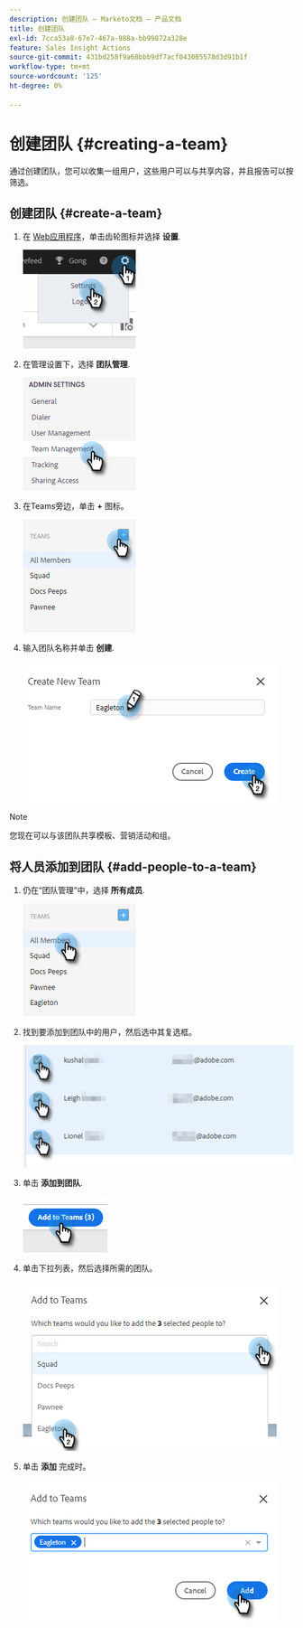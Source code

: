 ```yaml
---
description: 创建团队 — Marketo文档 — 产品文档
title: 创建团队
exl-id: 7cca53a8-67e7-467a-988a-bb99872a328e
feature: Sales Insight Actions
source-git-commit: 431bd258f9a68bbb9df7acf043085578d3d91b1f
workflow-type: tm+mt
source-wordcount: '125'
ht-degree: 0%

---
```


# 创建团队 {#creating-a-team}

通过创建团队，您可以收集一组用户，这些用户可以与共享内容，并且报告可以按筛选。

## 创建团队 {#create-a-team}

1. 在 [Web应用程序](https://toutapp.com/login)，单击齿轮图标并选择 **设置**.

   ![](assets/creating-a-team-1.png)

1. 在管理设置下，选择 **团队管理**.

   ![](assets/creating-a-team-2.png)

1. 在Teams旁边，单击 **+** 图标。

   ![](assets/creating-a-team-3.png)

1. 输入团队名称并单击 **创建**.

   ![](assets/creating-a-team-4.png)

>[!NOTE]
>
>您现在可以与该团队共享模板、营销活动和组。

## 将人员添加到团队 {#add-people-to-a-team}

1. 仍在“团队管理”中，选择 **所有成员**.

   ![](assets/creating-a-team-5.png)

1. 找到要添加到团队中的用户，然后选中其复选框。

   ![](assets/creating-a-team-6.png)

1. 单击 **添加到团队**.

   ![](assets/creating-a-team-7.png)

1. 单击下拉列表，然后选择所需的团队。

   ![](assets/creating-a-team-8.png)

1. 单击 **添加** 完成时。

   ![](assets/creating-a-team-9.png)
